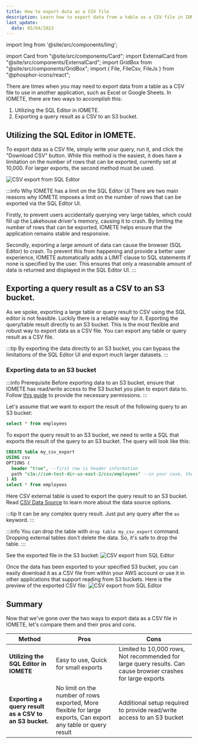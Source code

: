 ```yaml
---
title: How to export data as a CSV file
description: Learn how to export data from a table as a CSV file in IOMETE using SQL Editor or by writing a query, and how to bypass limitations for larger exports by exporting to an S3 bucket. Compare pros and cons of each method
last_update:
  date: 05/04/2023
---
```


import Img from '@site/src/components/Img';

import Card from "@site/src/components/Card";
import ExternalCard from "@site/src/components/ExternalCard";
import GridBox from "@site/src/components/GridBox";
import { File, FileCsv, FileJs } from "@phosphor-icons/react";

There are times when you may need to export data from a table as a CSV file to use in another application, such as Excel or Google Sheets. In IOMETE, there are two ways to accomplish this:

1.  Utilizing the SQL Editor in IOMETE.
2.  Exporting a query result as a CSV to an S3 bucket.


## Utilizing the SQL Editor in IOMETE.

To export data as a CSV file, simply write your query, run it, and click the "Download CSV" button. While this method is the easiest, it does have a limitation on the number of rows that can be exported, currently set at 10,000. For larger exports, the second method must be used.

<Img src="/img/guides/sync/export-as-a-csv-file/csv-export-from-sql-editor.png" alt="CSV export from SQL Editor"/>

:::info Why IOMETE has a limit on the SQL Editor UI
There are two main reasons why IOMETE imposes a limit on the number of rows that can be exported via the SQL Editor UI.

Firstly, to prevent users accidentally querying very large tables, which could fill up the Lakehouse driver's memory, causing it to crash. By limiting the number of rows that can be exported, IOMETE helps ensure that the application remains stable and responsive.

Secondly, exporting a large amount of data can cause the browser (SQL Editor) to crash. To prevent this from happening and provide a better user experience, IOMETE automatically adds a LIMIT clause to SQL statements if none is specified by the user. This ensures that only a reasonable amount of data is returned and displayed in the SQL Editor UI.
:::

## Exporting a query result as a CSV to an S3 bucket.

As we spoke, exporting a large table or query result to CSV using the SQL editor is not feasible. Luckily there is a reliable way for it. Exporting the query/table result directly to an S3 bucket. This is the most flexible and robust way to export data as a CSV file. You can export any table or query result as a CSV file.

:::tip
By exporting the data directly to an S3 bucket, you can bypass the limitations of the SQL Editor UI and export much larger datasets.
:::

### Exporting data to an S3 bucket

:::info Prerequisite
Before exporting data to an S3 bucket, ensure that IOMETE has read/write access to the S3 bucket you plan to export data to. Follow [this guide](/docs/guides/external-s3-buckets-access) to provide the necessary permissions.
:::

Let's assume that we want to export the result of the following query to an S3 bucket:

```sql
select * from employees
```

To export the query result to an S3 bucket, we need to write a SQL that exports the result of the query to an S3 bucket. The query will look like this:

```sql
CREATE table my_csv_export
USING csv
OPTIONS (
  header "true", --first row is header information
  path "s3a://iom-test-dir-us-east-2/csv/employees" --in your case, the path will be the path of your S3 bucket
) AS 
select * from employees
```
Here CSV external table is used to export the query result to an S3 bucket. Read [CSV Data Source](/docs/data-sources/csv-files) to learn more about the data source options.

:::tip
It can be any complex query result. Just put any query after the `as` keyword.
:::

:::info
You can drop the table with `drop table my_csv_export` command. Dropping external tables don't delete the data. So, it's safe to drop the table.
:::

See the exported file in the S3 bucket:
<Img src="/img/guides/sync/export-as-a-csv-file/exported-csv-file.png" alt="CSV export from SQL Editor"/>

Once the data has been exported to your specified S3 bucket, you can easily download it as a CSV file from within your AWS account or use it in other applications that support reading from S3 buckets.
Here is the preview of the exported CSV file:
<Img src="/img/guides/sync/export-as-a-csv-file/csv-file-preview.png" alt="CSV export from SQL Editor"/>

## Summary

Now that we've gone over the two ways to export data as a CSV file in IOMETE, let's compare them and their pros and
cons.

| Method                                                   | Pros                                                                                                           | Cons                                                                                                         |
|----------------------------------------------------------|----------------------------------------------------------------------------------------------------------------|--------------------------------------------------------------------------------------------------------------|
| **Utilizing the SQL Editor in IOMETE**                   | Easy to use, Quick for small exports                                                                           | Limited to 10,000 rows, Not recommended for large query results. Can cause browser crashes for large exports |
| **Exporting a query result as a CSV to an S3 bucket.**   | No limit on the number of rows exported, More flexible for large exports, Can export any table or query result | Additional setup required to provide read/write access to an S3 bucket                                       |


 